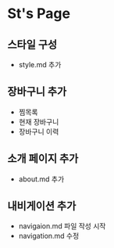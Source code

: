 # St's Page
## 스타일 구성
- style.md 추가

## 장바구니 추가

- 찜목록
- 현재 장바구니
- 장바구니 이력
## 소개 페이지 추가
- about.md 추가
## 내비게이션 추가
- navigaion.md 파일 작성 시작
- navigation.md 수정
